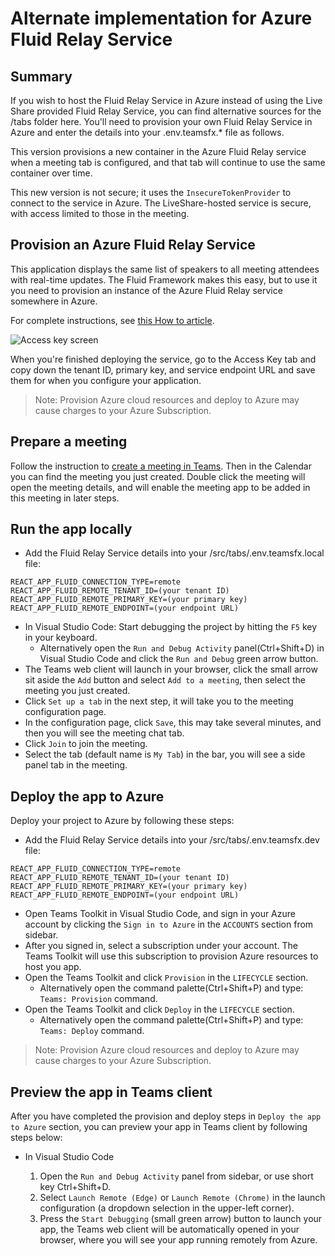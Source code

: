# Alternate implementation for Azure Fluid Relay Service

## Summary

If you wish to host the Fluid Relay Service in Azure instead of using the Live Share provided Fluid Relay Service,
you can find alternative sources for the /tabs folder here. You'll need to provision your own Fluid Relay Service
in Azure and enter the details into your .env.teamsfx.* file as follows.

This version provisions a new container in the Azure Fluid Relay service when a meeting tab is configured, and that tab will continue to use the same container over time.

This new version is not secure; it uses the `InsecureTokenProvider` to connect to the service in Azure. The LiveShare-hosted service is secure, with access limited to those in the meeting.

## Provision an Azure Fluid Relay Service

This application displays the same list of speakers to all meeting attendees with real-time updates. The Fluid Framework makes this easy, but to use it you need to provision an instance of the Azure Fluid Relay service somewhere in Azure.

For complete instructions, see [this How to article](https://learn.microsoft.com/azure/azure-fluid-relay/how-tos/provision-fluid-azure-portal).

![Access key screen](/assets/AzureFluidRelayService.png)

When you're finished deploying the service, go to the Access Key tab and copy down the tenant ID, primary key, and service endpoint URL and save them for when you configure your application.

> Note: Provision Azure cloud resources and deploy to Azure may cause charges to your Azure Subscription.

## Prepare a meeting

Follow the instruction to [create a meeting in Teams](https://support.microsoft.com/office/create-a-meeting-in-teams-for-personal-and-small-business-use-eb571219-517b-49bf-afe1-4fff091efa85). Then in the Calendar you can find the meeting you just created. Double click the meeting will open the meeting details, and will enable the meeting app to be added in this meeting in later steps.

## Run the app locally

- Add the Fluid Relay Service details into your /src/tabs/.env.teamsfx.local file:

~~~text
REACT_APP_FLUID_CONNECTION_TYPE=remote
REACT_APP_FLUID_REMOTE_TENANT_ID=(your tenant ID)
REACT_APP_FLUID_REMOTE_PRIMARY_KEY=(your primary key)
REACT_APP_FLUID_REMOTE_ENDPOINT=(your endpoint URL)
~~~

- In Visual Studio Code: Start debugging the project by hitting the `F5` key in your keyboard. 
  - Alternatively open the `Run and Debug Activity` panel(Ctrl+Shift+D) in Visual Studio Code and click the `Run and Debug` green arrow button.
- The Teams web client will launch in your browser, click the small arrow sit aside the `Add` button and select `Add to a meeting`, then select the meeting you just created. 
- Click `Set up a tab` in the next step, it will take you to the meeting configuration page.
- In the configuration page, click `Save`, this may take several minutes, and then you will see the meeting chat tab.
- Click `Join` to join the meeting.
- Select the tab (default name is `My Tab`) in the bar, you will see a side panel tab in the meeting.

## Deploy the app to Azure

Deploy your project to Azure by following these steps:

- Add the Fluid Relay Service details into your /src/tabs/.env.teamsfx.dev file:

~~~text
REACT_APP_FLUID_CONNECTION_TYPE=remote
REACT_APP_FLUID_REMOTE_TENANT_ID=(your tenant ID)
REACT_APP_FLUID_REMOTE_PRIMARY_KEY=(your primary key)
REACT_APP_FLUID_REMOTE_ENDPOINT=(your endpoint URL)
~~~

- Open Teams Toolkit in Visual Studio Code, and sign in your Azure account by clicking the `Sign in to Azure` in the `ACCOUNTS` section from sidebar.
- After you signed in, select a subscription under your account. The Teams Toolkit will use this subscription to provision Azure resources to host you app.
- Open the Teams Toolkit and click `Provision` in the `LIFECYCLE` section.
  - Alternatively open the command palette(Ctrl+Shift+P) and type: `Teams: Provision` command.
- Open the Teams Toolkit and click `Deploy` in the `LIFECYCLE` section.
  - Alternatively open the command palette(Ctrl+Shift+P) and type: `Teams: Deploy` command.

> Note: Provision Azure cloud resources and deploy to Azure may cause charges to your Azure Subscription.

## Preview the app in Teams client

After you have completed the provision and deploy steps in `Deploy the app to Azure` section, you can preview your app in Teams client by following steps below:

- In Visual Studio Code

  1. Open the `Run and Debug Activity` panel from sidebar, or use short key Ctrl+Shift+D.
  1. Select `Launch Remote (Edge)` or `Launch Remote (Chrome)` in the launch configuration (a dropdown selection in the upper-left corner).
  1. Press the `Start Debugging` (small green arrow) button to launch your app, the Teams web client will be automatically opened in your browser, where you will see your app running remotely from Azure.

